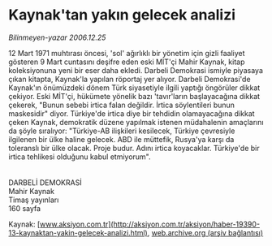 # Kaynak'tan yakın gelecek analizi

*Bilinmeyen-yazar 2006.12.25*

<font class="agenda2NewsSpot">
 12 Mart 1971 muhtırası öncesi, 'sol' ağırlıklı bir yönetim için gizli faaliyet gösteren 9 Mart cuntasını deşifre eden eski MİT'çi Mahir Kaynak, kitap koleksiyonuna yeni bir eser daha ekledi. Darbeli Demokrasi ismiyle piyasaya çıkan kitapta, Kaynak'la yapılan röportaj yer alıyor.
</font>
<font class="newsDetail">
 Darbeli Demokrasi'de Kaynak'ın önümüzdeki dönem Türk siyasetiyle ilgili yaptığı öngörüler dikkat çekiyor. Eski MİT'çi, hükümete yönelik bazı 'tavır'ların başlayacağına dikkat çekerek, "Bunun sebebi irtica falan değildir. İrtica söylentileri bunun maskesidir" diyor. Türkiye'de irtica diye bir tehdidin olamayacağına dikkat çeken Kaynak, demokratik düzene yapılmak istenen müdahalenin amaçlarını da şöyle sıralıyor: "Türkiye-AB ilişkileri kesilecek, Türkiye çevresiyle ilgilenen bir ülke haline gelecek. ABD ile müttefik, Rusya'ya karşı da toleranslı bir ülke olacak. Proje budur. Adını irtica koyacaklar. Türkiye'de bir irtica tehlikesi olduğunu kabul etmiyorum".
 <br/>
 <br/>
 <br/>
 DARBELİ DEMOKRASİ
 <br/>
 Mahir Kaynak
 <br/>
 Timaş yayınları
 <br/>
 160 sayfa
 <br/>
</font>

Kaynak: [www.aksiyon.com.tr](http://aksiyon.com.tr/aksiyon/haber-19390-13-kaynaktan-yakin-gelecek-analizi.html), [web.archive.org (arşiv bağlantısı)](http://web.archive.org/web/20101210194648/http://aksiyon.com.tr/aksiyon/haber-19390-13-kaynaktan-yakin-gelecek-analizi.html)
